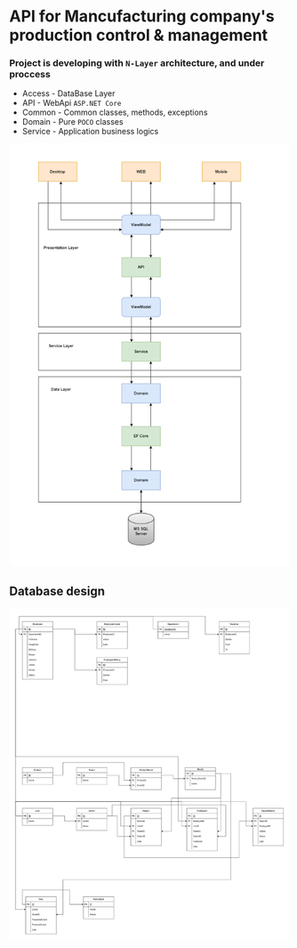# API for Mancufacturing company's production control & management

### Project is developing with `N-Layer` architecture, and under proccess

* Access - DataBase Layer
* API - WebApi `ASP.NET Core`
* Common - Common classes, methods, exceptions
* Domain - Pure `POCO` classes
* Service - Application business logics

![architecture](docs/images/arch.png)

## Database design

![database](docs/images/database.png)